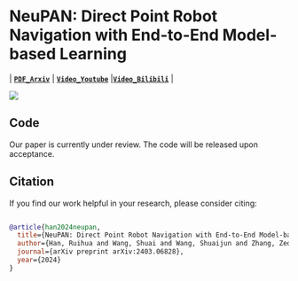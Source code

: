 # NeuPAN: Direct Point Robot Navigation with End-to-End Model-based Learning

| **[`PDF_Arxiv`](https://arxiv.org/pdf/2403.06828.pdf)** | **[`Video_Youtube`](https://youtu.be/SdSLWUmZZgQ)** |**[`Video_Bilibili`](https://www.bilibili.com/video/BV1Zx421y778/?vd_source=cf6ba629063343717a192a5be9fe8985)** | 

![](./img/fig2.png)

## Code
Our paper is currently under review. The code will be released upon acceptance.


## Citation

If you find our work helpful in your research, please consider citing:

```bibtex

@article{han2024neupan,
  title={NeuPAN: Direct Point Robot Navigation with End-to-End Model-based Learning},
  author={Han, Ruihua and Wang, Shuai and Wang, Shuaijun and Zhang, Zeqing and Chen, Jianjun and Lin, Shijie and Li, Chengyang and Xu, Chengzhong and Eldar, Yonina C and Hao, Qi and Pan, Jia},
  journal={arXiv preprint arXiv:2403.06828},
  year={2024}
}

```



